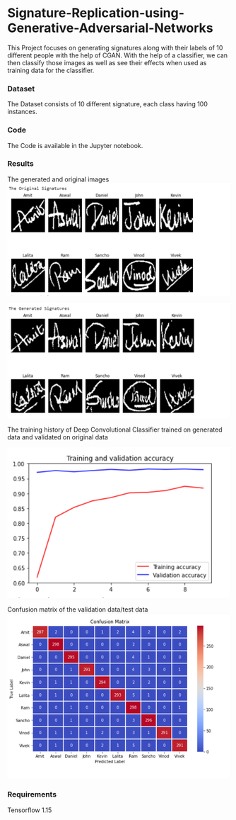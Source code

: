 # Signature-Replication-using-Generative-Adversarial-Networks

This Project focuses on generating signatures along with their labels of 10 different people with the help of CGAN. With the help of a classifier, we can then classify those images as well as see their effects when used as training data for the classifier.

### Dataset
The Dataset consists of 10 different signature, each class having 100 instances.

### Code
The Code is available in the Jupyter notebook.

### Results
The generated and original images
![](Images/Original_Images.PNG)

![](Images/Generated_Images.PNG)

The training history of Deep Convolutional Classifier trained on generated data and validated on original data

![](Images/Training_History.PNG)

Confusion matrix of the validation data/test data
![|128x128, 00%](Images/GAN_Confusion_Matrix.PNG)

### Requirements
Tensorflow 1.15
